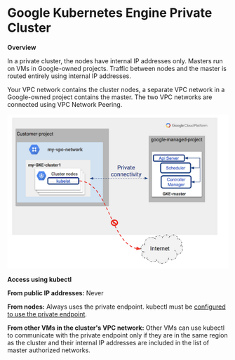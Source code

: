# Google Kubernetes Engine Private Cluster

**Overview**

In a private cluster, the nodes have internal IP addresses only. Masters run on VMs in Google-owned projects. Traffic between nodes and the master is routed entirely using internal IP addresses.

Your VPC network contains the cluster nodes, a separate VPC network in a Google-owned project contains the master. The two VPC networks are connected using VPC Network Peering.

![Screenshot](PrivateCluster.png)

**Access using kubectl**

**From public IP addresses:**  Never

**From nodes:**  Always uses the private endpoint. kubectl must be [configured to use the private endpoint](https://cloud.google.com/kubernetes-engine/docs/how-to/cluster-access-for-kubectl#internal_ip).

**From other VMs in the cluster&#39;s VPC network:**  Other VMs can use kubectl to communicate with the private endpoint only if they are in the same region as the cluster and their internal IP addresses are included in the list of master authorized networks.